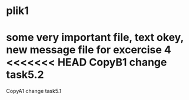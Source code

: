 # plik1
some very important file, text 
okey, new message file for excercise 4
<<<<<<< HEAD
CopyB1 change task5.2
=======
CopyA1 change task5.1

